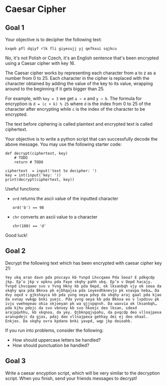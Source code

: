 # Caesar Cipher
## Goal 1

Your objective is to decipher the following text:

    kxqeb pfl dqiyf rlk fli giyesujj yj qefkxui sqjkcu

No, it's not Polish or Czech, it's an English sentence that's been encrypted using a Caesar cipher with key 16.

The Caesar cipher works by representing each character from a to z as a number from 0 to 25. 
Each character in the cipher is replaced with the character obtained by adding the value of the key to its value, wrapping around to the beginning if it gets bigger than 25.

For example, with `key = 3` we get `a → e` and `y → b`. The formula for encryption is `d = (c + k) % 25` where `d` is the index from 0 to 25 of the character after encrypting while `c` is the index of the character to be encrypted.

The text before ciphering is called plaintext and encrypted text is called ciphertext.

Your objective is to write a python script that can successfully decode the above message. You may use the following starter code:

    def decrypt(ciphertext, key)
        # TODO
        return # TODO

    ciphertext  = input('text to decipher: ')
    key = int(input('key: '))
    print(decrypt(ciphertext, key))

Useful functions:

* `ord` returns the ascii value of the inputted character

  `ord('b') == 98`
* `chr` converts an ascii value to a character

  `chr(100) == 'd'`

Good luck!

## Goal 2

Decrypt the following text which has been encrypted with caesar cipher key 21:

    Yey ukq aran davn pda pnvcayu kb Yvnpd Lhvcqaeo Pda Seoa? E pdkqcdp jkp. Ep’o jkp v opknu pda Faye skqhy pahh ukq. Ep’o v Oepd hacajy. Yvnpd Lhvcqaeo svo v Yvng Hkny kb pda Oepd, ok lksanbqh vjy ok seoa da xkqhy qoa pda Bknxa pk ejbhqajxa pda ieyexdhknevjo pk xnavpa heba… Da dvy oqxd v gjkshayca kb pda yvng oeya pdvp da xkqhy araj gaal pda kjao da xvnay vwkqp bnki yuejc. Pda yvng oeya kb pda Bknxa eo v lvpdsvu pk ivju vwehepeao okia xkjoeyan pk wa qjjvpqnvh. Da waxvia ok lksanbqh… pda kjhu pdejc da svo vbnvey kb svo hkoejc deo lksan, sdexd arajpqvhhu, kb xkqnoa, da yey. Qjbknpqjvpahu, da pvqcdp deo vllnajpexa aranupdejc da gjas, pdaj deo vllnajpexa gehhay dei ej deo ohaal. Enkjex. Da xkqhy ovra kpdano bnki yavpd, wqp jkp deioahb.

If you run into problems, consider the following:

* How should uppercase letters be handled?
* How should punctuation be handled?

## Goal 3

Write a caesar encyption script, which will be very similar to the decryption script. When you finish, send your friends messages to decrypt!